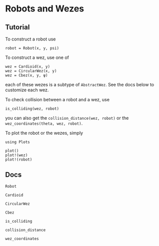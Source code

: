 # Robots and Wezes

## Tutorial

To construct a robot use
```
robot = Robot(x, y, psi)
```

To construct a wez, use one of
```
wez = Cardioid(x, y)
wez = CircularWez(x, y)
wez = Cbez(x, y, ψ)
```
each of these wezes is a subtype of `AbstractWez`. See the docs below to customize each wez.

To check collision between a robot and a wez, use
```
is_colliding(wez, robot)
```

you can also get the `collision_distance(wez, robot)` or the `wez_coordinates(theta, wez, robot)`. 

To plot the robot or the wezes, simply
```
using Plots

plot()
plot!(wez)
plot!(robot)
```


## Docs

```@docs; canonical=false
Robot
```

```@docs; canonical=false
Cardioid
```

```@docs; canonical=false
CircularWez
```

```@docs; canonical=false
Cbez
```

```@docs; canonical=false
is_colliding
```

```@docs; canonical=false
collision_distance
```

```@docs; canonical=false
wez_coordinates
```







